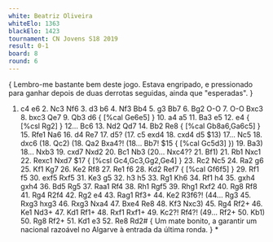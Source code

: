 ```yaml
---
white: Beatriz Oliveira
whiteElo: 1363
blackElo: 1423
tournament: CN Jovens S18 2019
result: 0-1
board: 8
round: 6
---
```


{ Lembro-me bastante bem deste jogo. Estava engripado, e pressionado para ganhar depois de duas derrotas seguidas, ainda que "esperadas". }
1. c4 e6 2. Nc3 Nf6 3. d3 b6 4. Nf3 Bb4 5. g3 Bb7 6. Bg2 O-O 7. O-O Bxc3 8. bxc3 Qe7 9. Qb3 d6 { [%cal Ge6e5] } 10. a4 a5 11. Ba3 e5 12. e4 { [%csl Rg2] } 12... Bc6 13. Nd2 Qd7 14. Bb2 Re8 { [%cal Gb8a6,Ga6c5] } 15. Rfe1 Na6 16. d4 Re7 17. d5? (17. c5 exd4 18. cxd4 d5 $13) 17... Nc5 18. dxc6 (18. Qc2) (18. Qa2 Bxa4?! (18... Bb7! $15 { [%cal Gc5d3] }) 19. Ba3) 18... Nxb3 19. cxd7 Nxd2 20. Bc1 Nb3 (20... Nxc4?? 21. Bf1) 21. Rb1 Nxc1 22. Rexc1 Nxd7 $17 { [%csl Gc4,Gc3,Gg2,Ge4] } 23. Rc2 Nc5 24. Ra2 g6 25. Kf1 Kg7 26. Ke2 Rf8 27. Re1 f6 28. Kd2 Ref7 { [%cal Gf6f5] } 29. Rf1 f5 30. exf5 Rxf5 31. Ke3 g5 32. h3 h5 33. Rg1 Kh6 34. Rf1 h4 35. gxh4 gxh4 36. Bd5 Rg5 37. Raa1 Rf4 38. Rh1 Rgf5 39. Rhg1 Rxf2 40. Rg8 Rf8 41. Rg4 R2f4 42. Rg2 e4 43. Rag1 Rf3+ 44. Ke2 R3f6?! (44... Rg3 45. Rxg3 hxg3 46. Rxg3 Nxa4 47. Bxe4 Re8 48. Kf3 Nxc3) 45. Rg4 Rf2+ 46. Ke1 Nd3+ 47. Kd1 Rf1+ 48. Rxf1 Rxf1+ 49. Kc2?! Rf4?! (49... Rf2+ 50. Kb1) 50. Rg8 Rf2+ 51. Kd1 e3 52. Re8 Rd2# { Um mate bonito, a garantir um nacional razoável no Algarve à entrada da última ronda. } *
